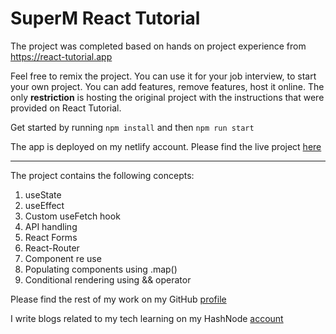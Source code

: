 # SuperM React Tutorial


The project was completed based on hands on project experience from 
https://react-tutorial.app

Feel free to remix the project. You can use it for your job interview, to start your own project. You can add features, remove features, host it online. The only **restriction** is hosting the original project with the instructions that were provided on React Tutorial.

Get started by running `npm install` and then `npm run start`

The app is deployed on my netlify account. Please find the live project [here](https://siddhantsiddh15superm.netlify.app/)

---

The project contains the following concepts: 

1. useState
2. useEffect
3. Custom useFetch hook
4. API handling
5. React Forms
6. React-Router
7. Component re use
8. Populating components using .map()
9. Conditional rendering using && operator


Please find the rest of my work on my GitHub [profile](https://github.com/siddhantsiddh15/siddhantsiddh15)

I write blogs related to my tech learning on my HashNode [account](https://hashnode.com/@siddhantsiddh15)
